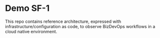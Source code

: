 # Demo SF-1

This repo contains reference architecture, expressed with infrastructure/configuration as code, to observe BizDevOps workflows in a cloud native environment.
